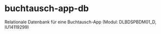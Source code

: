 # buchtausch-app-db
Relationale Datenbank für eine Buchtausch-App (Modul: DLBDSPBDM01_D, IU14119299)
